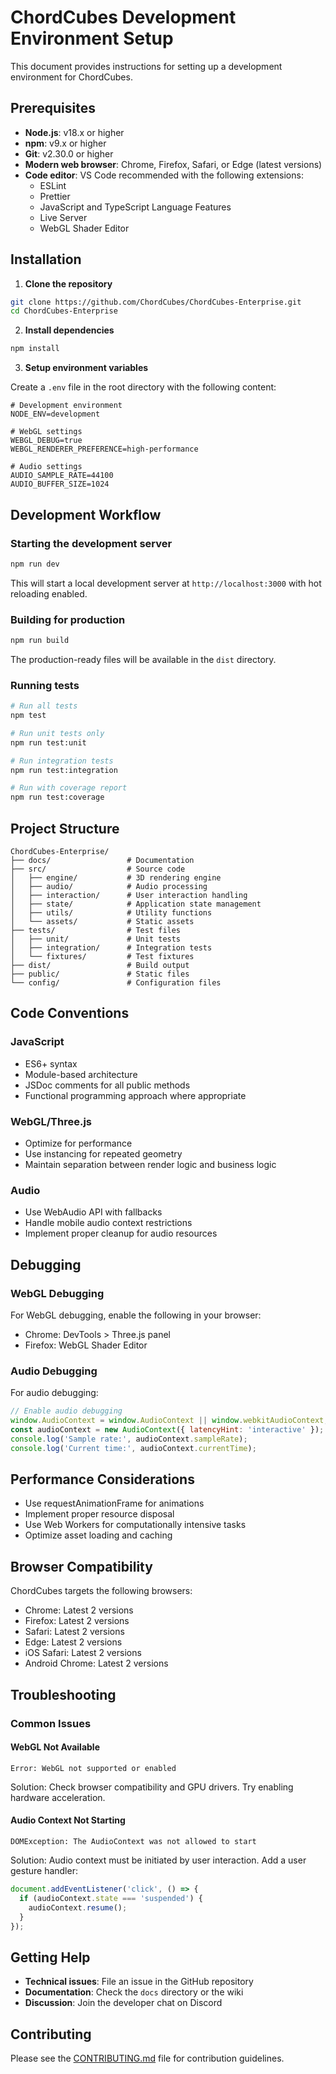 # ChordCubes Development Environment Setup

This document provides instructions for setting up a development environment for ChordCubes.

## Prerequisites

- **Node.js**: v18.x or higher
- **npm**: v9.x or higher
- **Git**: v2.30.0 or higher
- **Modern web browser**: Chrome, Firefox, Safari, or Edge (latest versions)
- **Code editor**: VS Code recommended with the following extensions:
  - ESLint
  - Prettier
  - JavaScript and TypeScript Language Features
  - Live Server
  - WebGL Shader Editor

## Installation

1. **Clone the repository**

```bash
git clone https://github.com/ChordCubes/ChordCubes-Enterprise.git
cd ChordCubes-Enterprise
```

2. **Install dependencies**

```bash
npm install
```

3. **Setup environment variables**

Create a `.env` file in the root directory with the following content:

```
# Development environment
NODE_ENV=development

# WebGL settings
WEBGL_DEBUG=true
WEBGL_RENDERER_PREFERENCE=high-performance

# Audio settings
AUDIO_SAMPLE_RATE=44100
AUDIO_BUFFER_SIZE=1024
```

## Development Workflow

### Starting the development server

```bash
npm run dev
```

This will start a local development server at `http://localhost:3000` with hot reloading enabled.

### Building for production

```bash
npm run build
```

The production-ready files will be available in the `dist` directory.

### Running tests

```bash
# Run all tests
npm test

# Run unit tests only
npm run test:unit

# Run integration tests
npm run test:integration

# Run with coverage report
npm run test:coverage
```

## Project Structure

```
ChordCubes-Enterprise/
├── docs/                 # Documentation
├── src/                  # Source code
│   ├── engine/           # 3D rendering engine
│   ├── audio/            # Audio processing
│   ├── interaction/      # User interaction handling
│   ├── state/            # Application state management
│   ├── utils/            # Utility functions
│   └── assets/           # Static assets
├── tests/                # Test files
│   ├── unit/             # Unit tests
│   ├── integration/      # Integration tests
│   └── fixtures/         # Test fixtures
├── dist/                 # Build output
├── public/               # Static files
└── config/               # Configuration files
```

## Code Conventions

### JavaScript

- ES6+ syntax
- Module-based architecture
- JSDoc comments for all public methods
- Functional programming approach where appropriate

### WebGL/Three.js

- Optimize for performance
- Use instancing for repeated geometry
- Maintain separation between render logic and business logic

### Audio

- Use WebAudio API with fallbacks
- Handle mobile audio context restrictions
- Implement proper cleanup for audio resources

## Debugging

### WebGL Debugging

For WebGL debugging, enable the following in your browser:

- Chrome: DevTools > Three.js panel
- Firefox: WebGL Shader Editor

### Audio Debugging

For audio debugging:

```javascript
// Enable audio debugging
window.AudioContext = window.AudioContext || window.webkitAudioContext;
const audioContext = new AudioContext({ latencyHint: 'interactive' });
console.log('Sample rate:', audioContext.sampleRate);
console.log('Current time:', audioContext.currentTime);
```

## Performance Considerations

- Use requestAnimationFrame for animations
- Implement proper resource disposal
- Use Web Workers for computationally intensive tasks
- Optimize asset loading and caching

## Browser Compatibility

ChordCubes targets the following browsers:

- Chrome: Latest 2 versions
- Firefox: Latest 2 versions
- Safari: Latest 2 versions
- Edge: Latest 2 versions
- iOS Safari: Latest 2 versions
- Android Chrome: Latest 2 versions

## Troubleshooting

### Common Issues

#### WebGL Not Available

```
Error: WebGL not supported or enabled
```

Solution: Check browser compatibility and GPU drivers. Try enabling hardware acceleration.

#### Audio Context Not Starting

```
DOMException: The AudioContext was not allowed to start
```

Solution: Audio context must be initiated by user interaction. Add a user gesture handler:

```javascript
document.addEventListener('click', () => {
  if (audioContext.state === 'suspended') {
    audioContext.resume();
  }
});
```

## Getting Help

- **Technical issues**: File an issue in the GitHub repository
- **Documentation**: Check the `docs` directory or the wiki
- **Discussion**: Join the developer chat on Discord

## Contributing

Please see the [CONTRIBUTING.md](./CONTRIBUTING.md) file for contribution guidelines.
